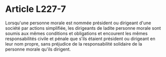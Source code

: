 # Article L227-7

Lorsqu'une personne morale est nommée président ou dirigeant d'une société par actions simplifiée, les dirigeants de ladite personne morale sont soumis aux mêmes conditions et obligations et encourent les mêmes responsabilités civile et pénale que s'ils étaient président ou dirigeant en leur nom propre, sans préjudice de la responsabilité solidaire de la personne morale qu'ils dirigent.